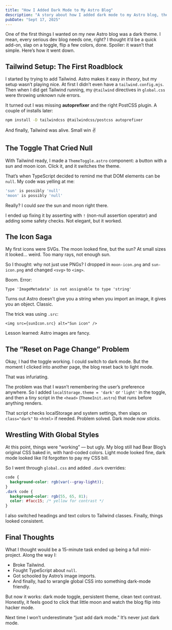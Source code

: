 ```yaml
---
title: "How I Added Dark Mode to My Astro Blog"
description: "A story about how I added dark mode to my Astro blog, the unexpected bugs I ran into, and how I fixed them."
pubDate: "Sept 17, 2025"
---
```


One of the first things I wanted on my new Astro blog was a dark theme. I mean, every serious dev blog needs one, right? I thought it’d be a quick add-on, slap on a toggle, flip a few colors, done. Spoiler: it wasn’t that simple. Here’s how it went down.

## Tailwind Setup: The First Roadblock

I started by trying to add Tailwind. Astro makes it easy _in theory_, but my setup wasn’t playing nice. At first I didn’t even have a `tailwind.config.mjs`. Then when I did get Tailwind running, my `@tailwind` directives in `global.css` were throwing unknown rule errors.

It turned out I was missing **autoprefixer** and the right PostCSS plugin. A couple of installs later:

```bash
npm install -D tailwindcss @tailwindcss/postcss autoprefixer
```

And finally, Tailwind was alive. Small win ✌️

## The Toggle That Cried Null

With Tailwind ready, I made a `ThemeToggle.astro` component: a button with a sun and moon icon. Click it, and it switches the theme.

That’s when TypeScript decided to remind me that DOM elements can be `null`. My code was yelling at me:

```ts
'sun' is possibly 'null'
'moon' is possibly 'null'
```

Really? I could _see_ the sun and moon right there.

I ended up fixing it by asserting with `!` (non-null assertion operator) and adding some safety checks. Not elegant, but it worked.

## The Icon Saga

My first icons were SVGs. The moon looked fine, but the sun? At small sizes it looked… weird. Too many rays, not enough sun.

So I thought: why not just use PNGs? I dropped in `moon-icon.png` and `sun-icon.png` and changed `<svg>` to `<img>`.

Boom. Error:

```
Type 'ImageMetadata' is not assignable to type 'string'
```

Turns out Astro doesn’t give you a string when you import an image, it gives you an object. Classic.

The trick was using `.src`:

```astro
<img src={sunIcon.src} alt="Sun icon" />
```

Lesson learned: Astro images are fancy.

## The “Reset on Page Change” Problem

Okay, I had the toggle working. I could switch to dark mode. But the moment I clicked into another page, the blog reset back to light mode.

That was infuriating.

The problem was that I wasn’t remembering the user’s preference anywhere. So I added `localStorage.theme = 'dark'` or `'light'` in the toggle, and then a tiny script in the `<head>` (`ThemeInit.astro`) that runs before anything renders.

That script checks localStorage and system settings, then slaps on `class="dark"` to `<html>` if needed. Problem solved. Dark mode now _sticks_.

## Wrestling With Global Styles

At this point, things were “working” — but ugly. My blog still had Bear Blog’s original CSS baked in, with hard-coded colors. Light mode looked fine, dark mode looked like I’d forgotten to pay my CSS bill.

So I went through `global.css` and added `.dark` overrides:

```css
code {
  background-color: rgb(var(--gray-light));
}
.dark code {
  background-color: rgb(55, 65, 81);
  color: #facc15; /* yellow for contrast */
}
```

I also switched headings and text colors to Tailwind classes. Finally, things looked consistent.

## Final Thoughts

What I thought would be a 15-minute task ended up being a full mini-project. Along the way I:

- Broke Tailwind.
- Fought TypeScript about `null`.
- Got schooled by Astro’s image imports.
- And finally, had to wrangle global CSS into something dark-mode friendly.

But now it works: dark mode toggle, persistent theme, clean text contrast. Honestly, it feels good to click that little moon and watch the blog flip into hacker mode.

Next time I won’t underestimate “just add dark mode.” It’s never just dark mode.
